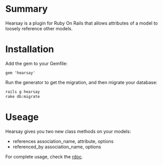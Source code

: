 # Summary

Hearsay is a plugin for Ruby On Rails that allows attributes of a model to loosely reference other models.

# Installation

Add the gem to your Gemfile:

```
gem 'hearsay'
```

Run the generator to get the migration, and then migrate your database:

```sh
rails g hearsay
rake db:migrate
```

# Useage

Hearsay gives you two new class methods on your models:

* references association_name, attribute, options
* referenced_by association_name, options

For complete usage, check the [rdoc](http://something-here.com/documentation).

